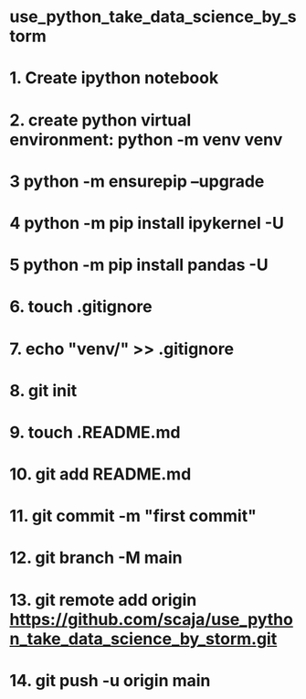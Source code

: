 # use_python_take_data_science_by_storm
# 1. Create ipython notebook
# 2. create python virtual environment: python -m venv venv
# 3 python -m ensurepip –upgrade
# 4 python -m pip install ipykernel -U
# 5 python -m pip install pandas -U
# 6. touch .gitignore
# 7. echo "venv/" >> .gitignore
# 8. git init
# 9. touch .README.md 
# 10. git add README.md
# 11. git commit -m "first commit"
# 12. git branch -M main
# 13. git remote add origin https://github.com/scaja/use_python_take_data_science_by_storm.git
# 14. git push -u origin main